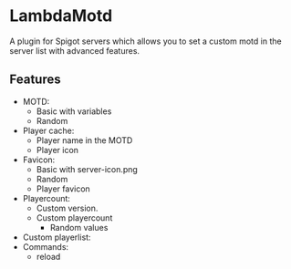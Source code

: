 # LambdaMotd

A plugin for Spigot servers which allows you to set a custom motd in the server list with advanced features.

## Features

 - MOTD:
   * Basic with variables
   * Random
 - Player cache:
   * Player name in the MOTD
   * Player icon
 - Favicon:
   * Basic with server-icon.png
   * Random
   * Player favicon
 - Playercount:
   * Custom version.
   * Custom playercount
     - Random values
 - Custom playerlist:
 - Commands:
   * reload
 